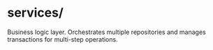 # services/

Business logic layer. Orchestrates multiple repositories and manages transactions for multi-step operations.
